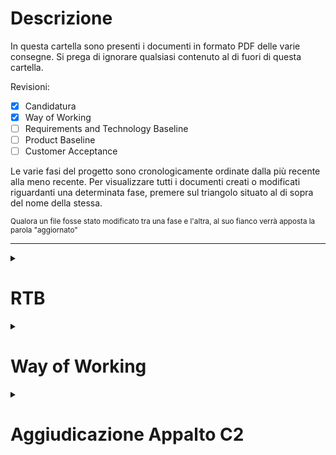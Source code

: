 # Descrizione
In questa cartella sono presenti i documenti in formato PDF delle varie consegne.
Si prega di ignorare qualsiasi contenuto al di fuori di questa cartella.

Revisioni:
- [x] Candidatura
- [x] Way of Working
- [ ] Requirements and Technology Baseline
- [ ] Product Baseline
- [ ] Customer Acceptance

Le varie fasi del progetto sono cronologicamente ordinate dalla più recente alla meno recente. Per visualizzare tutti i documenti creati o modificati riguardanti una determinata fase, premere sul triangolo situato al di sopra del nome della stessa.

<small>Qualora un file fosse stato modificato tra una fase e l'altra, al suo fianco verrà apposta la parola "aggiornato"</small>

---

<details>
    <summary><h1>RTB</h1></summary>

## Documenti ad Uso Esterno
- [Analisi dei Requisiti](esterni/analisi_dei_requisiti.pdf)
- [Piano di Progetto](esterni/piano_di_progetto.pdf) (Aggiornato)
- [Piano di Qualifica] (Aggiornato)
- [Motivazione delle Scelte](esterni/motivazione_scelte.pdf)
- [Glossario](esterni/glossario.pdf) (Aggiornato)
- [Verbale del 17/05/2023 con Imola Informatica](esterni/verbali/2023_05_17_E.pdf)
- [Verbale del 29/05/2023 con Prof. Cardin](esterni/verbali/2023_05_29_E.pdf)
## Documenti ad Uso Interno
- [Norme di Progetto](interni/norme_di_progetto.pdf) (Aggiornato)
- [16 Verbali Interni](interni/verbali/) (tra il 16/03/2023 e il 17/07/2023)
</details>

<details>
<summary><h1> Way of Working </h1></summary>

## Documenti ad Uso Esterno
- [Norme di Progetto](interni/norme_di_progetto.pdf)
- [Piano di Progetto](esterni/piano_di_progetto.pdf)
- [Piano di Qualifica](esterni/piano_di_qualifica.pdf)
- [Glossario](esterni/glossario.pdf)

## Verbali Esterni
 - [Verbale del 19/04/2023 con Imola Informatica](esterni/verbali/2023_04_19_E.pdf)

</details>

<details>
<summary><h1>Aggiudicazione Appalto C2</h1></summary>

## Candidatura
 - [Lettera di Candidatura](esterni/candidatura.pdf)

## Verbali Esterni
 - [Verbale del 20/03/2023 con SyncLab](esterni/verbali/2023_03_20_E.pdf)
 - [Verbale del 22/03/2023 con Imola Informatica](esterni/verbali/2023_03_22_E1.pdf)
 - [Verbale del 22/03/2023 con InfoCert](esterni/verbali/2023_03_22_E2.pdf)

</details>
